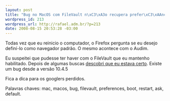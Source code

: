```yaml
--- 
layout: post
title: "Bug no MacOS com FileVault n\xC3\xA3o recupera prefer\xC3\xAAncias"
wordpress_id: 213
wordpress_url: http://rafael.adm.br/?p=213
date: 2008-08-15 20:53:28 -03:00
---
```

Todas vez que eu reinicio o computador, o Firefox pergunta se eu desejo definí-lo como navegador padrão. O mesmo acontece com o Audim.

Eu suspeitei que pudesse ter haver com o FileVault que eu mantenho habilitado. Depois de algumas buscas <a href="http://forums.macrumors.com/showthread.php?t=467149">descobri que eu estava certo</a>. Existe um bug desde a versão 10.4.5

Fica a dica para os googlers perdidos.

Palavras chaves: mac, macos, bug, filevault, preferences, boot, restart, ask, default.
